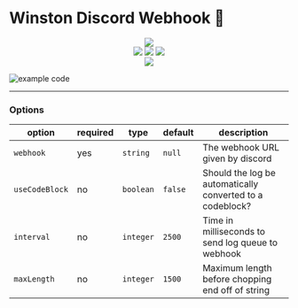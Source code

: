 # Winston Discord Webhook 🍇

<p align="center">
  <a href="https://www.npmjs.com/package/winston-discord-webhook"><img src="https://nodei.co/npm/winston-discord-webhook.png?compact=true"></a><br>
  <a href="https://github.com/tekoh/winston-discord-webhook/actions/workflows/codeql-analysis.yml"><img src="https://github.com/tekoh/winston-discord-webhook/actions/workflows/codeql-analysis.yml/badge.svg"></a>
  <a href="https://github.com/tekoh/winston-discord-webhook/actions/workflows/prettier.yml"><img src="https://github.com/tekoh/winston-discord-webhook/actions/workflows/prettier.yml/badge.svg"></a>
  <a href="https://github.com/tekoh/winston-discord-webhook/actions/workflows/ci.yml"><img src="https://github.com/tekoh/winston-discord-webhook/actions/workflows/ci.yml/badge.svg"></a>
  <br>
  <a href="https://ko-fi.com/U7U4AEDXM"><img src = "https://ko-fi.com/img/githubbutton_sm.svg"></a>
</p>

![example code](https://i.imgur.com/XYajivW.png)

<hr>

### Options

| option         | required | type      | default | description                                               |
| -------------- | -------- | --------- | ------- | --------------------------------------------------------- |
| `webhook`      | yes      | `string`  | `null`  | The webhook URL given by discord                          |
| `useCodeBlock` | no       | `boolean` | `false` | Should the log be automatically converted to a codeblock? |
| `interval`     | no       | `integer` | `2500`  | Time in milliseconds to send log queue to webhook         |
| `maxLength`    | no       | `integer` | `1500`  | Maximum length before chopping end off of string          |
